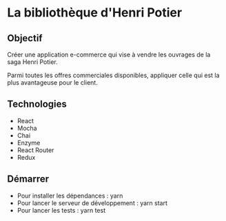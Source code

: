 La bibliothèque d'Henri Potier
====================

Objectif
--------------------

Créer une application e-commerce qui vise à vendre les ouvrages de la saga Henri Potier.

Parmi toutes les offres commerciales disponibles, appliquer celle qui est la plus avantageuse pour le client.


Technologies
--------------------

- React
- Mocha
- Chai
- Enzyme
- React Router
- Redux

Démarrer
--------------------

- Pour installer les dépendances : yarn
- Pour lancer le serveur de développement : yarn start
- Pour lancer les tests : yarn test

